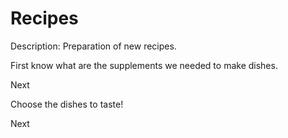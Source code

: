 # Recipes
Description: Preparation of new recipes.

First know what are the supplements we needed to make dishes.

Next

Choose the dishes to taste!

Next
